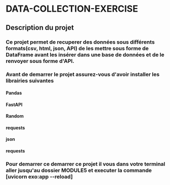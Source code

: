 # DATA-COLLECTION-EXERCISE

## Description du projet

### Ce projet permet de recuperer des données sous différents formats(csv, html, json, API) de les mettre sous forme de DataFrame avant les insérer dans une base de données et de le renvoyer sous forme d'API.

### Avant de demarrer le projet assurez-vous d'avoir installer les librairies suivantes
#### Pandas
#### FastAPI
#### Random
#### requests
#### json
#### requests

### Pour demarrer ce demarrer ce projet il vous dans votre terminal aller jusqu'au dossier MODULE5 et executer la commande [uvicorn exo:app --reload]